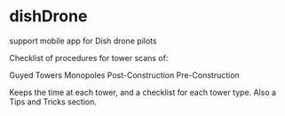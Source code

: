 # dishDrone
support mobile app for Dish drone pilots

Checklist of procedures for tower scans of:

Guyed Towers
Monopoles
Post-Construction
Pre-Construction

Keeps the time at each tower, and a checklist for each tower type. Also a Tips and Tricks section.

